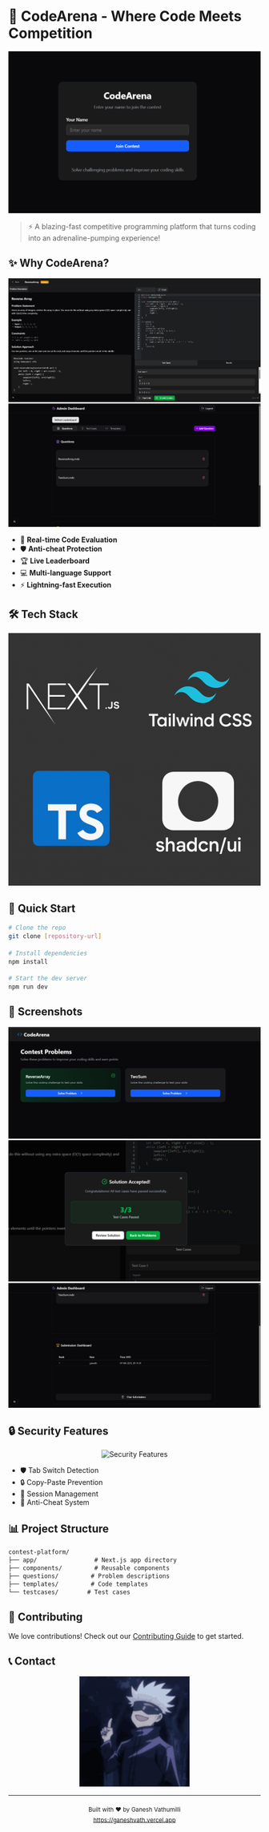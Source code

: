 # 🚀 CodeArena - Where Code Meets Competition

<div align="center">
  <img src="./public/images/hero.png" alt="CodeArena Demo" />
</div>

> ⚡ A blazing-fast competitive programming platform that turns coding into an adrenaline-pumping experience!

## ✨ Why CodeArena?

<div align="center">
  <img src="./public/images/problem-solving.png" alt="Problem Solving Interface" />
  <img src="./public/images/admin-dashboard.png" alt="Admin Dashboard" />
</div>

- 🎯 **Real-time Code Evaluation**
- 🛡️ **Anti-cheat Protection**
- 🏆 **Live Leaderboard**
- 💻 **Multi-language Support**
- ⚡ **Lightning-fast Execution**

## 🛠️ Tech Stack

<div align="center">
  <img src="./public/images/tech-stack.png" alt="Tech Stack" />
</div>

## 🚀 Quick Start

```bash
# Clone the repo
git clone [repository-url]

# Install dependencies
npm install

# Start the dev server
npm run dev
```

## 📱 Screenshots

<div align="center">
  <img src="./public/images/contest-page.png" alt="Contest Page" />
  <img src="./public/images/problem-page.png" alt="Problem Page" />
  <img src="./public/images/leaderboard.png" alt="Leaderboard" />
</div>

## 🔒 Security Features

<div align="center">
  <img src="./public/images/security-features.png" alt="Security Features" />
</div>

- 🛡️ Tab Switch Detection
- 🔒 Copy-Paste Prevention
- 🔐 Session Management
- 🚫 Anti-Cheat System

## 📊 Project Structure

```
contest-platform/
├── app/                # Next.js app directory
├── components/         # Reusable components
├── questions/         # Problem descriptions
├── templates/         # Code templates
└── testcases/        # Test cases
```

## 🤝 Contributing

We love contributions! Check out our [Contributing Guide](CONTRIBUTING.md) to get started.

## 📞 Contact

<div align="center">
  <a href="https://ganeshvath.vercel.app">
    <img src="./public/images/portfolio-button.gif" alt="Portfolio" />
  </a>
</div>

---

<div align="center">
  <sub>Built with ❤️ by Ganesh Vathumilli</sub>
  <br />
  <sub><a href="https://ganeshvath.vercel.app">https://ganeshvath.vercel.app</a></sub>
</div>

